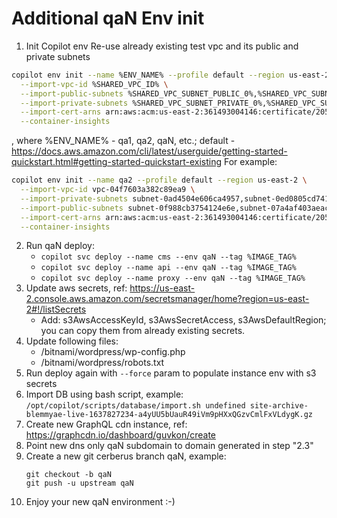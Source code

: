 # Additional qaN Env init

1. Init Copilot env
   Re-use already existing test vpc and its public and private subnets

```bash
copilot env init --name %ENV_NAME% --profile default --region us-east-2 \
  --import-vpc-id %SHARED_VPC_ID% \
  --import-public-subnets %SHARED_VPC_SUBNET_PUBLIC_0%,%SHARED_VPC_SUBNET_PUBLIC_1% \
  --import-private-subnets %SHARED_VPC_SUBNET_PRIVATE_0%,%SHARED_VPC_SUBNET_PRIVATE_1% \
  --import-cert-arns arn:aws:acm:us-east-2:361493004146:certificate/205f9094-7c10-448b-b0a5-9befb373a93e \
  --container-insights
```

, where %ENV_NAME% - qa1, qa2, qaN, etc.; default - https://docs.aws.amazon.com/cli/latest/userguide/getting-started-quickstart.html#getting-started-quickstart-existing
For example:

```bash
copilot env init --name qa2 --profile default --region us-east-2 \
  --import-vpc-id vpc-04f7603a382c89ea9 \
  --import-private-subnets subnet-0ad4504e606ca4957,subnet-0ed0805cd74113822 \
  --import-public-subnets subnet-0f988cb3754124e6e,subnet-07a4af403aeac1c17 \
  --import-cert-arns arn:aws:acm:us-east-2:361493004146:certificate/205f9094-7c10-448b-b0a5-9befb373a93e \
  --container-insights
```

2. Run qaN deploy:
   - `copilot svc deploy --name cms --env qaN --tag %IMAGE_TAG%`
   - `copilot svc deploy --name api --env qaN --tag %IMAGE_TAG%`
   - `copilot svc deploy --name proxy --env qaN --tag %IMAGE_TAG%`
3. Update aws secrets, ref: https://us-east-2.console.aws.amazon.com/secretsmanager/home?region=us-east-2#!/listSecrets
    - Add: s3AwsAccessKeyId, s3AwsSecretAccess, s3AwsDefaultRegion; you can copy them from already existing secrets.
4. Update following files:
    - /bitnami/wordpress/wp-config.php
    - /bitnami/wordpress/robots.txt
5. Run deploy again with `--force` param to populate instance env with s3 secrets
6. Import DB using bash script, example: `/opt/copilot/scripts/database/import.sh undefined site-archive-blemmyae-live-1637827234-a4yUU5bUauR49iVm9pHXxQGzvCmlFxVLdygK.gz`
7. Create new GraphQL cdn instance, ref: https://graphcdn.io/dashboard/guvkon/create
8. Point new dns only qaN subdomain to domain generated in step "2.3"
9. Create a new git cerberus branch qaN, example:
    ```git
    git checkout -b qaN
    git push -u upstream qaN
    ```
10. Enjoy your new qaN environment :-)
